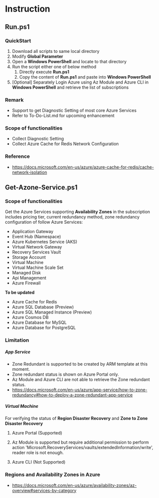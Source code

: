 # Instruction

## Run.ps1

### QuickStart
1. Download all scripts to same local directory
1. Modify **Global Parameter**
1. Open a **Windows PowerShell** and locate to that directory
1. Run the script either one of below method
   1. Directly execute **Run.ps1**
   1. Copy the content of **Run.ps1** and paste into **Windows PowerShell**
1. [Optional] Separately Login Azure using Az Module and Azure CLI in **Windows PowerShell** and retrieve the list of subscriptions

### Remark
- Support to get Diagnostic Setting of most core Azure Services
- Refer to To-Do-List.md for upcoming enhancement

### Scope of functionalities
- Collect Diagnostic Setting
- Collect Azure Cache for Redis Network Configuration

### Reference
- https://docs.microsoft.com/en-us/azure/azure-cache-for-redis/cache-network-isolation



## Get-Azone-Service.ps1

### Scope of functionalities

Get the Azure Services supporting **Availability Zones** in the subscription includes pricing tier, current redundancy method, zone redundancy configuration of follow Azure Services:

- Application Gateway
- Event Hub (Namespace)
- Azure Kubernetes Service (AKS)
- Virtual Network Gateway
- Recovery Services Vault
- Storage Account
- Virtual Machine
- Virtual Machine Scale Set
- Managed Disk
- Api Management
- Azure Firewall

**To be updated**
- Azure Cache for Redis
- Azure SQL Database (Preview)
- Azure SQL Managed Instance (Preview)
- Azure Cosmos DB
- Azure Database for MySQL
- Azure Database for PostgreSQL

### Limitation

##### App Service

- Zone Redundant is supported to be created by ARM template at this moment. 
- Zone redundant status is shown on Azure Portal only. 
- Az Module and Azure CLI are not able to retrieve the Zone redundant status.
- https://docs.microsoft.com/en-us/azure/app-service/how-to-zone-redundancy#how-to-deploy-a-zone-redundant-app-service

##### Virtual Machine

For verifying the status of **Region Disaster Recovery** and **Zone to Zone Disaster Recovery**

1. Azure Portal (Supported)

1. Az Module is supported but require additional permission to perform action 'Microsoft.RecoveryServices/vaults/extendedInformation/write', reader role is not enough. 

1. Azure CLI (Not Supported)

### Regions and Availability Zones in Azure

- https://docs.microsoft.com/en-us/azure/availability-zones/az-overview#services-by-category